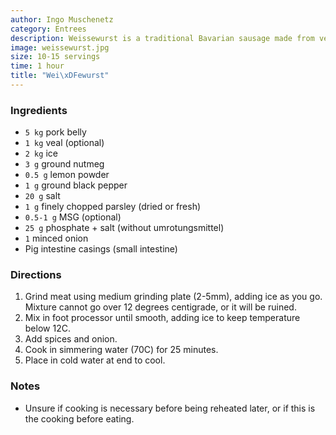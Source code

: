 ```yaml
---
author: Ingo Muschenetz
category: Entrees
description: Weissewurst is a traditional Bavarian sausage made from very finely ground veal and pork, and fresh parsley. It is usually boiled and eaten very fresh in the morning, traditionally accompanied by sweet mustard, a soft pretzel and wheat beer. The skin is not meant to be eaten.
image: weissewurst.jpg
size: 10-15 servings
time: 1 hour
title: "Wei\xDFewurst"
---
```

### Ingredients

* `5 kg` pork belly
* `1 kg` veal (optional)
* `2 kg` ice
* `3 g` ground nutmeg
* `0.5 g` lemon powder
* `1 g` ground black pepper
* `20 g` salt
* `1 g` finely chopped parsley (dried or fresh)
* `0.5-1 g` MSG (optional)
* `25 g` phosphate + salt (without umrotungsmittel)
* `1` minced onion
* Pig intestine casings (small intestine)

### Directions

1. Grind meat using medium grinding plate (2-5mm), adding ice as you go. Mixture cannot go over 12 degrees centigrade, or it will be ruined.
2. Mix in foot processor until smooth, adding ice to keep temperature below 12C. 
3. Add spices and onion. 
4. Cook in simmering water (70C) for 25 minutes. 
5. Place in cold water at end to cool.

### Notes

- Unsure if cooking is necessary before being reheated later, or if this is the cooking before eating.